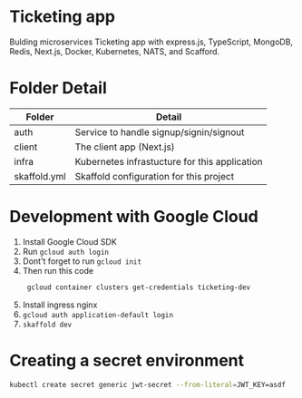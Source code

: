 # Ticketing app

Bulding microservices Ticketing app with express.js, TypeScript, MongoDB, Redis, Next.js, Docker, Kubernetes, NATS, and Scafford.

# Folder Detail

| Folder       | Detail                                        |
| ------------ | --------------------------------------------- |
| auth         | Service to handle signup/signin/signout       |
| client       | The client app (Next.js)                      |
| infra        | Kubernetes infrastucture for this application |
| skaffold.yml | Skaffold configuration for this project       |

# Development with Google Cloud

1. Install Google Cloud SDK
2. Run `gcloud auth login`
3. Dont't forget to run `gcloud init `
4. Then run this code
   ```zsh
    gcloud container clusters get-credentials ticketing-dev
   ```
5. Install ingress nginx
6. `gcloud auth application-default login`
7. `skaffold dev`

# Creating a secret environment

```zsh
kubectl create secret generic jwt-secret --from-literal=JWT_KEY=asdf
```
